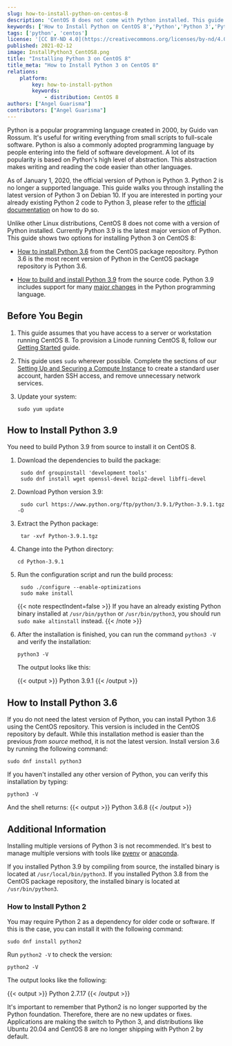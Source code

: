 ```yaml
---
slug: how-to-install-python-on-centos-8
description: 'CentOS 8 does not come with Python installed. This guide shows how to install Python 3.9 from source, or Python 3.6 from the CentOS package repository.'
keywords: ['How to Install Python on CentOS 8','Python','Python 3','Python 2 end of life']
tags: ['python', 'centos']
license: '[CC BY-ND 4.0](https://creativecommons.org/licenses/by-nd/4.0)'
published: 2021-02-12
image: InstallPython3_CentOS8.png
title: "Installing Python 3 on CentOS 8"
title_meta: "How to Install Python 3 on CentOS 8"
relations:
    platform:
        key: how-to-install-python
        keywords:
            - distribution: CentOS 8
authors: ["Angel Guarisma"]
contributors: ["Angel Guarisma"]
---
```


Python is a popular programming language created in 2000, by Guido van Rossum. It's useful for writing everything from small scripts to full-scale software. Python is also a commonly adopted programming language by people entering into the field of software development. A lot of its popularity is based on Python's high level of abstraction. This abstraction makes writing and reading the code easier than other languages.

As of January 1, 2020, the official version of Python is Python 3. Python 2 is no longer a supported language. This guide walks you through installing the latest version of Python 3 on Debian 10. If you are interested in porting your already existing Python 2 code to Python 3, please refer to the [official documentation](https://docs.python.org/3/howto/pyporting.html) on how to do so.

Unlike other Linux distributions, CentOS 8 does not come with a version of Python installed. Currently Python 3.9 is the latest major version of Python. This guide shows two options for installing Python 3 on CentOS 8:

- [How to install Python 3.6](#how-to-install-python-36) from the CentOS package repository. Python 3.6 is the most recent version of Python in the CentOS package repository is Python 3.6.

- [How to build and install Python 3.9](#how-to-install-python-39) from the source code. Python 3.9 includes support for many [major changes](https://docs.python.org/3/whatsnew/3.9.html) in the Python programming language.

## Before You Begin

1.  This guide assumes that you have access to a server or workstation running CentOS 8. To provision a Linode running CentOS 8, follow our [Getting Started](/docs/products/platform/get-started/) guide.

1.  This guide uses `sudo` wherever possible. Complete the sections of our [Setting Up and Securing a Compute Instance](/docs/products/compute/compute-instances/guides/set-up-and-secure/) to create a standard user account, harden SSH access, and remove unnecessary network services.

1.  Update your system:

        sudo yum update

## How to Install Python 3.9

You need to build Python 3.9 from source to install it on CentOS 8.

1. Download the dependencies to build the package:

        sudo dnf groupinstall 'development tools'
        sudo dnf install wget openssl-devel bzip2-devel libffi-devel

1. Download Python version 3.9:

        sudo curl https://www.python.org/ftp/python/3.9.1/Python-3.9.1.tgz -O

1. Extract the Python package:

        tar -xvf Python-3.9.1.tgz

1.  Change into the Python directory:

        cd Python-3.9.1

1. Run the configuration script and run the build process:

        sudo ./configure --enable-optimizations
        sudo make install

    {{< note respectIndent=false >}}
If you have an already existing Python binary installed at `/usr/bin/python` or `/usr/bin/python3`, you should run `sudo make altinstall` instead.
{{< /note >}}

1.  After the installation is finished, you can run the command `python3 -V` and verify the installation:

        python3 -V

    The output looks like this:

    {{< output >}}
Python 3.9.1
{{< /output >}}

## How to Install Python 3.6

If you do not need the latest version of Python, you can install Python 3.6 using the CentOS repository. This version is included in the CentOS repository by default. While this installation method is easier than the previous *from source* method, it is not the latest version. Install version 3.6 by running the following command:

    sudo dnf install python3

If you haven't installed any other version of Python, you can verify this installation by typing:

    python3 -V

And the shell returns:
{{< output >}}
Python 3.6.8
{{< /output >}}

## Additional Information

Installing multiple versions of Python 3 is not recommended. It's best to manage multiple versions with tools like [pyenv](https://github.com/pyenv/pyenv) or [anaconda](https://www.anaconda.com/).

If you installed Python 3.9 by compiling from source, the installed binary is located at `/usr/local/bin/python3`. If you installed Python 3.8 from the CentOS package repository, the installed binary is located at `/usr/bin/python3`.

### How to Install Python 2

You may require Python 2 as a dependency for older code or software. If this is the case, you can install it with the following command:

    sudo dnf install python2

Run `python2 -V` to check the version:

    python2 -V

The output looks like the following:

{{< output >}}
Python 2.7.17
{{< /output >}}

It's important to remember that Python2 is no longer supported by the Python foundation. Therefore, there are no new updates or fixes. Applications are making the switch to Python 3, and distributions like Ubuntu 20.04 and CentOS 8 are no longer shipping with Python 2 by default.
